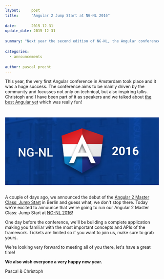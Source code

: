 ```yaml
---
layout:     post
title:      "Angular 2 Jump Start at NG-NL 2016"

date:       2015-12-31
update_date: 2015-12-31

summary: "Next year the second edition of NG-NL, the Angular conference in Amsterdam, will happen again and while we've been happy to be part of it as speakers this year, we're even more excited to announce that we'll join the conference again in 2016!"

categories:
  - announcements

author: pascal_precht
---
```


This year, the very first Angular conference in Amsterdam took place and it was a huge success. The conference aims to be mainly driven by the community and focusses not only on technical, but also inspiring talks. Christoph and I have been part of it as speakers and we talked about [the best Angular yet](http://thoughtram.io/the-best-angular-yet/#/) which was really fun!

<div style="text-align: center; margin-top: 3em; margin-bottom: 2em;">
<img alt="ng-nl 2016" src="/images/ng-nl-2016.png">
</div>

A couple of days ago, we announced the debut of the [Angular 2 Master Class: Jump Start](http://blog.thoughtram.io/announcements/2015/12/21/introducing-angular-2-master-class.html) in Berlin and guess what, we don't stop there. Today we're excited to announce that we're going to run our Angular 2 Master Class: Jump Start at [NG-NL 2016](http://www.ng-nl.org/)!

One day before the conference, we'll be building a complete application making you familiar with the most important concepts and APIs of the framework. Tickets are limited so if you want to join us, make sure to grab yours.

We're looking very forward to meeting all of you there, let's have a great time!

**We also wish everyone a very happy new year.**

Pascal & Christoph
